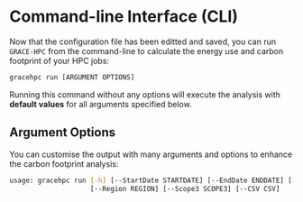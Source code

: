 # Command-line Interface (CLI)

Now that the configuration file has been editted and saved, you can run `GRACE-HPC` from the command-line to calculate the energy use and carbon footprint of your HPC jobs:

```bash
gracehpc run [ARGUMENT OPTIONS]
```
Running this command without any options will execute the analysis with **default values** for all arguments specified below.

## Argument Options

You can customise the output with many arguments and options to enhance the carbon footprint analysis:

```bash
usage: gracehpc run [-h] [--StartDate STARTDATE] [--EndDate ENDDATE] [--JobIDs JOBIDS] <br>
                    [--Region REGION] [--Scope3 SCOPE3] [--CSV CSV]